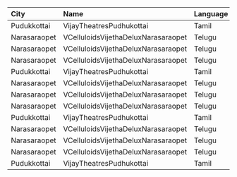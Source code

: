 | City         | Name                                | Language |  Time | Type       | Price | Capacity | Booked |
| :----------- | :---------------------------------- | :------- | ----: | :--------- | ----: | -------: | -----: |
| Pudukkottai  | VijayTheatresPudhukottai            | Tamil    | 11:15 | FirstClass |  120₹ |      478 |    270 |
| Narasaraopet | VCelluloidsVijethaDeluxNarasaraopet | Telugu   | 11:45 | Gold       |  100₹ |      320 |    160 |
| Narasaraopet | VCelluloidsVijethaDeluxNarasaraopet | Telugu   | 11:45 | Elite      |   70₹ |       41 |     21 |
| Narasaraopet | VCelluloidsVijethaDeluxNarasaraopet | Telugu   | 11:45 | Executive  |   50₹ |       63 |     31 |
| Pudukkottai  | VijayTheatresPudhukottai            | Tamil    | 14:15 | FirstClass |  120₹ |      478 |    268 |
| Narasaraopet | VCelluloidsVijethaDeluxNarasaraopet | Telugu   | 14:45 | Gold       |  100₹ |      320 |    160 |
| Narasaraopet | VCelluloidsVijethaDeluxNarasaraopet | Telugu   | 14:45 | Elite      |   70₹ |       41 |     21 |
| Narasaraopet | VCelluloidsVijethaDeluxNarasaraopet | Telugu   | 14:45 | Executive  |   50₹ |       63 |     31 |
| Pudukkottai  | VijayTheatresPudhukottai            | Tamil    | 18:15 | FirstClass |  120₹ |      478 |    268 |
| Narasaraopet | VCelluloidsVijethaDeluxNarasaraopet | Telugu   | 18:45 | Gold       |  100₹ |      320 |    160 |
| Narasaraopet | VCelluloidsVijethaDeluxNarasaraopet | Telugu   | 18:45 | Elite      |   70₹ |       41 |     21 |
| Narasaraopet | VCelluloidsVijethaDeluxNarasaraopet | Telugu   | 18:45 | Executive  |   50₹ |       63 |     31 |
| Pudukkottai  | VijayTheatresPudhukottai            | Tamil    | 22:15 | FirstClass |  120₹ |      478 |    268 |